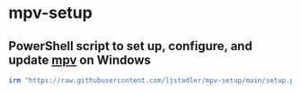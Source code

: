 # mpv-setup

## PowerShell script to set up, configure, and update [mpv](https://mpv.io) on Windows

```powershell
irm "https://raw.githubusercontent.com/ljstadler/mpv-setup/main/setup.ps1" | iex
```
